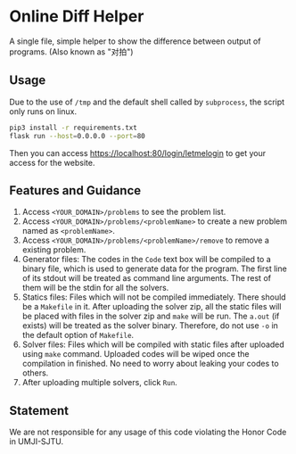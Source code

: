 # Online Diff Helper

A single file, simple helper to show the difference between output of programs. (Also known as "对拍")

## Usage

Due to the use of `/tmp` and the default shell called by `subprocess`, the script only runs on linux.

```bash
pip3 install -r requirements.txt
flask run --host=0.0.0.0 --port=80
```

Then you can access <https://localhost:80/login/letmelogin> to get your access for the website.

## Features and Guidance

1. Access `<YOUR_DOMAIN>/problems` to see the problem list.
2. Access `<YOUR_DOMAIN>/problems/<problemName>` to create a new problem named as `<problemName>`.
3. Access `<YOUR_DOMAIN>/problems/<problemName>/remove` to remove a existing problem.
4. Generator files: The codes in the `Code` text box will be compiled to a binary file, which is used to generate data for the program. The first line of its stdout will be treated as command line arguments. The rest of them will be the stdin for all the solvers.
5. Statics files: Files which will not be compiled immediately. There should be a `Makefile` in it. After uploading the solver zip, all the static files will be placed with files in the solver zip and `make` will be run. The `a.out` (if exists) will be treated as the solver binary. Therefore, do not use `-o` in the default option of `Makefile`.
6. Solver files: Files which will be compiled with static files after uploaded using `make` command. Uploaded codes will be wiped once the compilation in finished. No need to worry about leaking your codes to others.
7. After uploading multiple solvers, click `Run`.

## Statement

We are not responsible for any usage of this code violating the Honor Code in UMJI-SJTU.
